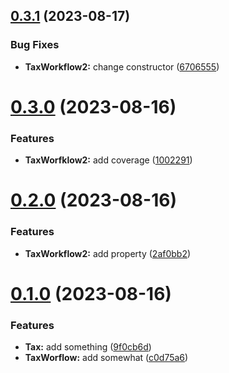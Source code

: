 ## [0.3.1](https://github.com/AK2083/TaxWorkflow2/compare/v0.3.0...v0.3.1) (2023-08-17)


### Bug Fixes

* **TaxWorkflow2:** change constructor ([6706555](https://github.com/AK2083/TaxWorkflow2/commit/670655521d330e08966d9bd32bdd83490794f1a3))



# [0.3.0](https://github.com/AK2083/TaxWorkflow2/compare/v0.2.0...v0.3.0) (2023-08-16)


### Features

* **TaxWorfklow2:** add coverage ([1002291](https://github.com/AK2083/TaxWorkflow2/commit/1002291cc1fcda1eb7cf634690518ff5fd4707e7))



# [0.2.0](https://github.com/AK2083/TaxWorkflow2/compare/v0.1.0...v0.2.0) (2023-08-16)


### Features

* **TaxWorkflow2:** add property ([2af0bb2](https://github.com/AK2083/TaxWorkflow2/commit/2af0bb289d9d6118c8912ec1f3891aee8029a2d9))



# [0.1.0](https://github.com/AK2083/TaxWorkflow2/compare/c0d75a6cd6f7e1d9b3ef5978c0f4cbb7e6dbe55d...v0.1.0) (2023-08-16)


### Features

* **Tax:** add something ([9f0cb6d](https://github.com/AK2083/TaxWorkflow2/commit/9f0cb6d93d9eb00f4a0798dee26680e6ff6eccff))
* **TaxWorflow:** add somewhat ([c0d75a6](https://github.com/AK2083/TaxWorkflow2/commit/c0d75a6cd6f7e1d9b3ef5978c0f4cbb7e6dbe55d))




